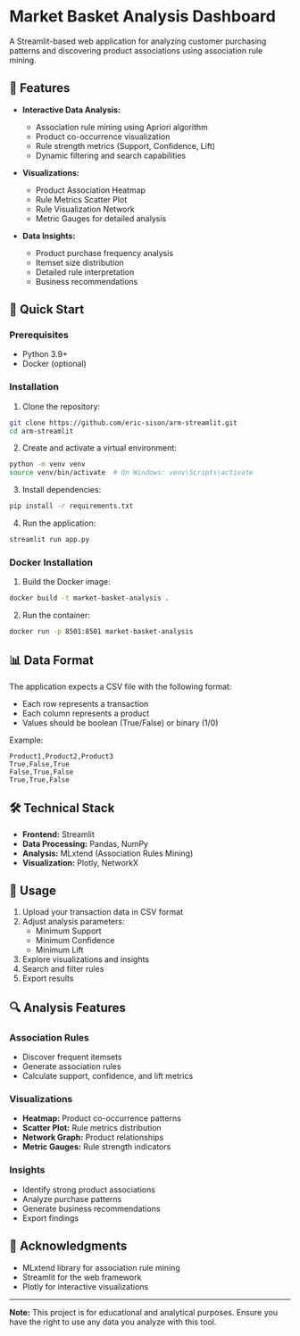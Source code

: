 # Market Basket Analysis Dashboard

A Streamlit-based web application for analyzing customer purchasing patterns and discovering product associations using association rule mining.

## 🎯 Features

- **Interactive Data Analysis:**

  - Association rule mining using Apriori algorithm
  - Product co-occurrence visualization
  - Rule strength metrics (Support, Confidence, Lift)
  - Dynamic filtering and search capabilities

- **Visualizations:**

  - Product Association Heatmap
  - Rule Metrics Scatter Plot
  - Rule Visualization Network
  - Metric Gauges for detailed analysis

- **Data Insights:**
  - Product purchase frequency analysis
  - Itemset size distribution
  - Detailed rule interpretation
  - Business recommendations

## 🚀 Quick Start

### Prerequisites

- Python 3.9+
- Docker (optional)

### Installation

1. Clone the repository:

```bash
git clone https://github.com/eric-sison/arm-streamlit.git
cd arm-streamlit
```

2. Create and activate a virtual environment:

```bash
python -m venv venv
source venv/bin/activate  # On Windows: venv\Scripts\activate
```

3. Install dependencies:

```bash
pip install -r requirements.txt
```

4. Run the application:

```bash
streamlit run app.py
```

### Docker Installation

1. Build the Docker image:

```bash
docker build -t market-basket-analysis .
```

2. Run the container:

```bash
docker run -p 8501:8501 market-basket-analysis
```

## 📊 Data Format

The application expects a CSV file with the following format:

- Each row represents a transaction
- Each column represents a product
- Values should be boolean (True/False) or binary (1/0)

Example:

```csv
Product1,Product2,Product3
True,False,True
False,True,False
True,True,False
```

## 🛠️ Technical Stack

- **Frontend:** Streamlit
- **Data Processing:** Pandas, NumPy
- **Analysis:** MLxtend (Association Rules Mining)
- **Visualization:** Plotly, NetworkX

## 📝 Usage

1. Upload your transaction data in CSV format
2. Adjust analysis parameters:
   - Minimum Support
   - Minimum Confidence
   - Minimum Lift
3. Explore visualizations and insights
4. Search and filter rules
5. Export results

## 🔍 Analysis Features

### Association Rules

- Discover frequent itemsets
- Generate association rules
- Calculate support, confidence, and lift metrics

### Visualizations

- **Heatmap:** Product co-occurrence patterns
- **Scatter Plot:** Rule metrics distribution
- **Network Graph:** Product relationships
- **Metric Gauges:** Rule strength indicators

### Insights

- Identify strong product associations
- Analyze purchase patterns
- Generate business recommendations
- Export findings

## 🙏 Acknowledgments

- MLxtend library for association rule mining
- Streamlit for the web framework
- Plotly for interactive visualizations

---

**Note:** This project is for educational and analytical purposes. Ensure you have the right to use any data you analyze with this tool.
